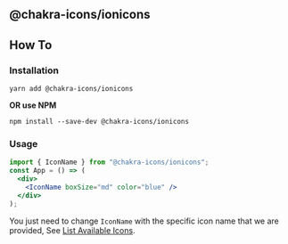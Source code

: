 ## @chakra-icons/ionicons

## How To

### Installation

```console
yarn add @chakra-icons/ionicons
```

**OR use NPM**

```console
npm install --save-dev @chakra-icons/ionicons
```

### Usage

```jsx
import { IconName } from "@chakra-icons/ionicons";
const App = () => (
  <div>
    <IconName boxSize="md" color="blue" />
  </div>
);
```

You just need to change `IconName` with the specific icon name that we are provided, See [List Available Icons](https://github.com/kodingdotninja/chakra-icons/tree/main/packages/@chakra-icons/ionicons/snapshot.json).
